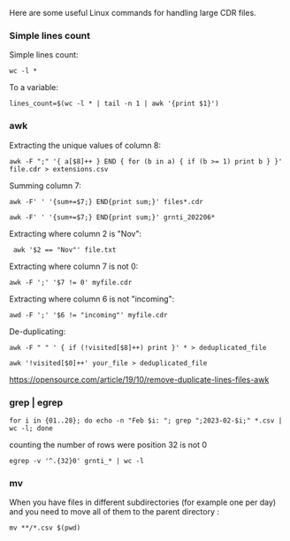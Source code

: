 
Here are some useful Linux commands for handling large CDR files.

###  Simple lines count

Simple lines count:

```
wc -l *
```

To a variable:

```
lines_count=$(wc -l * | tail -n 1 | awk '{print $1}')
```

###  awk

Extracting the unique values of column 8:

```
awk -F ";" '{ a[$8]++ } END { for (b in a) { if (b >= 1) print b } }' file.cdr > extensions.csv
```

Summing column 7:

```
awk -F' ' '{sum+=$7;} END{print sum;}' files*.cdr
```

```
awk -F' ' '{sum+=$7;} END{print sum;}' grnti_202206*
```

Extracting where column 2 is "Nov":

```
 awk '$2 == "Nov"' file.txt
```

Extracting where column 7 is not 0:

```
awk -F ';' '$7 != 0' myfile.cdr
```

Extracting where column 6 is not "incoming":

```
awd -F ';' '$6 != "incoming"' myfile.cdr
```

De-duplicating:

```
awk -F " " ' { if (!visited[$8]++) print }' * > deduplicated_file
```

```
awk '!visited[$0]++' your_file > deduplicated_file
```

https://opensource.com/article/19/10/remove-duplicate-lines-files-awk

###  grep | egrep

```
for i in {01..28}; do echo -n "Feb $i: "; grep ";2023-02-$i;" *.csv | wc -l; done
```

counting the number of rows were position 32 is not 0

```
egrep -v '^.{32}0' grnti_* | wc -l
```

###  mv

When you have files in different subdirectories (for example one per day) and you need to move all of them to the parent directory :

```
mv **/*.csv $(pwd) 
```
